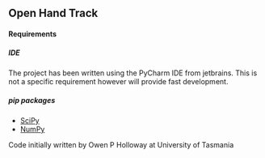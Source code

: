 ## Open Hand Track

#### Requirements

##### IDE

The project has been written using the PyCharm IDE from jetbrains. This is not a specific requirement however will provide fast development.

##### pip packages

* [SciPy](https://www.scipy.org/)
* [NumPy](http://www.numpy.org/)


Code initially written by Owen P Holloway at University of Tasmania

